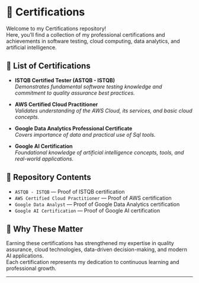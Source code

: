 # 🏅 Certifications

Welcome to my Certifications repository!  
Here, you’ll find a collection of my professional certifications and achievements in software testing, cloud computing, data analytics, and artificial intelligence.

## 📜 List of Certifications

- **ISTQB Certified Tester (ASTQB - ISTQB)**  
  _Demonstrates fundamental software testing knowledge and commitment to quality assurance best practices._

- **AWS Certified Cloud Practitioner**  
  _Validates understanding of the AWS Cloud, its services, and basic cloud concepts._

- **Google Data Analytics Professional Certificate**  
  _Covers importance of data and practical use of Sql tools._

- **Google AI Certification**  
  _Foundational knowledge of artificial intelligence concepts, tools, and real-world applications._

## 📂 Repository Contents

- `ASTQB - ISTQB` — Proof of ISTQB certification
- `AWS Certified Cloud Practitioner` — Proof of AWS certification
- `Google Data Analyst` — Proof of Google Data Analytics certification
- `Google AI Certification` — Proof of Google AI certification

## 🚀 Why These Matter

Earning these certifications has strengthened my expertise in quality assurance, cloud technologies, data-driven decision-making, and modern AI applications.  
Each certification represents my dedication to continuous learning and professional growth.

---


